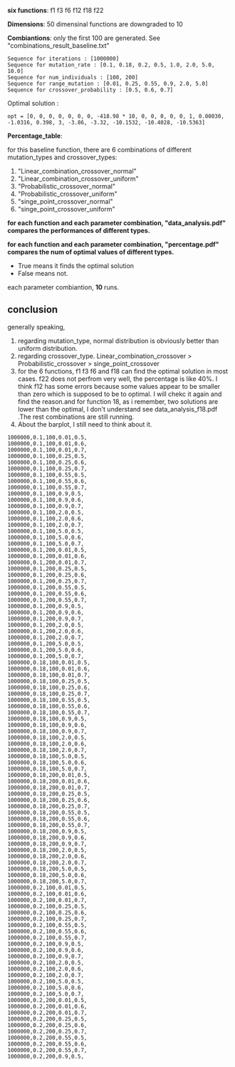 **six functions**: f1 f3 f6 f12 f18 f22

**Dimensions**: 50 dimensinal functions are downgraded to 10

**Combiantions**: only the first 100 are generated. See "combinations_result_baseline.txt"

```
Sequence for iterations : [1000000]
Sequence for mutation_rate : [0.1, 0.18, 0.2, 0.5, 1.0, 2.0, 5.0, 10.0]
Sequence for num_individuals : [100, 200]
Sequence for range_mutation : [0.01, 0.25, 0.55, 0.9, 2.0, 5.0]
Sequence for crossover_probability : [0.5, 0.6, 0.7]
```

Optimal solution :

```
opt = [0, 0, 0, 0, 0, 0, 0, -418.98 * 10, 0, 0, 0, 0, 0, 1, 0.00030, -1.0316, 0.398, 3, -3.86, -3.32, -10.1532, -10.4028, -10.5363]
```

**Percentage_table**:

for this baseline function, there are 6 combinations of different mutation_types and crossover_types:

1. "Linear_combination_crossover_normal" 
2. "Linear_combination_crossover_uniform"
3. "Probabilistic_crossover_normal"
4. "Probabilistic_crossover_uniform"
5. "singe_point_crossover_normal"
6. "singe_point_crossover_uniform"

**for each function and each parameter combination, "data_analysis.pdf" compares the performances of different types.**

**for each function and each parameter combination, "percentage.pdf" compares the num of optimal values of different types.**

- True means it finds the optimal solution
- False means not.

each parameter combiantion, **10** runs.

## conclusion

generally speaking,

1. regarding mutation_type, normal distribution is obviously better than uniform distribution.
2. regarding crossover_type. Linear_combination_crossover > Probabilistic_crossover > singe_point_crossover
3. for the 6 functions, 
   f1 f3 f6 and f18 can find the optimal solution in most cases.
   f22 does not perfrom very well, the percentage is like 40%.
   I think f12 has some errors because some values appear to be smaller than zero which is supposed to be to optimal. I will chekc it again and find the reason.and for function 18, as i remember, two solutions are lower than the optimal, I don't understand see data_analysis_f18.pdf .The rest combinations are still running.
4. About the barplot, I still need to think about it.



```
1000000,0.1,100,0.01,0.5,
1000000,0.1,100,0.01,0.6,
1000000,0.1,100,0.01,0.7,
1000000,0.1,100,0.25,0.5,
1000000,0.1,100,0.25,0.6,
1000000,0.1,100,0.25,0.7,
1000000,0.1,100,0.55,0.5,
1000000,0.1,100,0.55,0.6,
1000000,0.1,100,0.55,0.7,
1000000,0.1,100,0.9,0.5,
1000000,0.1,100,0.9,0.6,
1000000,0.1,100,0.9,0.7,
1000000,0.1,100,2.0,0.5,
1000000,0.1,100,2.0,0.6,
1000000,0.1,100,2.0,0.7,
1000000,0.1,100,5.0,0.5,
1000000,0.1,100,5.0,0.6,
1000000,0.1,100,5.0,0.7,
1000000,0.1,200,0.01,0.5,
1000000,0.1,200,0.01,0.6,
1000000,0.1,200,0.01,0.7,
1000000,0.1,200,0.25,0.5,
1000000,0.1,200,0.25,0.6,
1000000,0.1,200,0.25,0.7,
1000000,0.1,200,0.55,0.5,
1000000,0.1,200,0.55,0.6,
1000000,0.1,200,0.55,0.7,
1000000,0.1,200,0.9,0.5,
1000000,0.1,200,0.9,0.6,
1000000,0.1,200,0.9,0.7,
1000000,0.1,200,2.0,0.5,
1000000,0.1,200,2.0,0.6,
1000000,0.1,200,2.0,0.7,
1000000,0.1,200,5.0,0.5,
1000000,0.1,200,5.0,0.6,
1000000,0.1,200,5.0,0.7,
1000000,0.18,100,0.01,0.5,
1000000,0.18,100,0.01,0.6,
1000000,0.18,100,0.01,0.7,
1000000,0.18,100,0.25,0.5,
1000000,0.18,100,0.25,0.6,
1000000,0.18,100,0.25,0.7,
1000000,0.18,100,0.55,0.5,
1000000,0.18,100,0.55,0.6,
1000000,0.18,100,0.55,0.7,
1000000,0.18,100,0.9,0.5,
1000000,0.18,100,0.9,0.6,
1000000,0.18,100,0.9,0.7,
1000000,0.18,100,2.0,0.5,
1000000,0.18,100,2.0,0.6,
1000000,0.18,100,2.0,0.7,
1000000,0.18,100,5.0,0.5,
1000000,0.18,100,5.0,0.6,
1000000,0.18,100,5.0,0.7,
1000000,0.18,200,0.01,0.5,
1000000,0.18,200,0.01,0.6,
1000000,0.18,200,0.01,0.7,
1000000,0.18,200,0.25,0.5,
1000000,0.18,200,0.25,0.6,
1000000,0.18,200,0.25,0.7,
1000000,0.18,200,0.55,0.5,
1000000,0.18,200,0.55,0.6,
1000000,0.18,200,0.55,0.7,
1000000,0.18,200,0.9,0.5,
1000000,0.18,200,0.9,0.6,
1000000,0.18,200,0.9,0.7,
1000000,0.18,200,2.0,0.5,
1000000,0.18,200,2.0,0.6,
1000000,0.18,200,2.0,0.7,
1000000,0.18,200,5.0,0.5,
1000000,0.18,200,5.0,0.6,
1000000,0.18,200,5.0,0.7,
1000000,0.2,100,0.01,0.5,
1000000,0.2,100,0.01,0.6,
1000000,0.2,100,0.01,0.7,
1000000,0.2,100,0.25,0.5,
1000000,0.2,100,0.25,0.6,
1000000,0.2,100,0.25,0.7,
1000000,0.2,100,0.55,0.5,
1000000,0.2,100,0.55,0.6,
1000000,0.2,100,0.55,0.7,
1000000,0.2,100,0.9,0.5,
1000000,0.2,100,0.9,0.6,
1000000,0.2,100,0.9,0.7,
1000000,0.2,100,2.0,0.5,
1000000,0.2,100,2.0,0.6,
1000000,0.2,100,2.0,0.7,
1000000,0.2,100,5.0,0.5,
1000000,0.2,100,5.0,0.6,
1000000,0.2,100,5.0,0.7,
1000000,0.2,200,0.01,0.5,
1000000,0.2,200,0.01,0.6,
1000000,0.2,200,0.01,0.7,
1000000,0.2,200,0.25,0.5,
1000000,0.2,200,0.25,0.6,
1000000,0.2,200,0.25,0.7,
1000000,0.2,200,0.55,0.5,
1000000,0.2,200,0.55,0.6,
1000000,0.2,200,0.55,0.7,
1000000,0.2,200,0.9,0.5,
```

